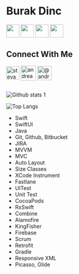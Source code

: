 
<p align="left"> 

<h1 align="left">
Burak Dinc
</h1>

<p align="left"> 
<img src="https://icons.iconarchive.com/icons/martz90/circle/512/apple-2-icon.png" width="35"> <img src="https://cdn-icons-png.flaticon.com/512/518/518705.png" width="35"> <img src="https://cdn-icons-png.flaticon.com/512/5968/5968371.png" width="35"> <img src="https://cdn-icons-png.flaticon.com/512/226/226777.png" width="35">
</p>


</p>


<p align="left">

<h2 align="left">
Connect With Me
</h2>

<p align="left"

<a href="https://www.linkedin.com/in/brkdnc" target="blank"><img align="center" src="https://www.martek.com.tr/images/icons/linkedin.png" alt="stevanato-andrea" height="35" width="35" /></a> <a href="https://twitter.com/brkdnc1" target="blank"><img align="center" src="https://pnggrid.com/wp-content/uploads/2021/07/Twitter-Logo-Square.png" alt="andrea_steva" height="40" width="40" /></a> <a href="https://www.instagram.com/brkdnc.1" target="blank"><img align="center" src="https://upload.wikimedia.org/wikipedia/commons/thumb/a/a5/Instagram_icon.png/2048px-Instagram_icon.png" alt="@andr3a88" height="38" width="38" /></a>

</p>

</p>

<h2 align="left">
 
</h2>

![Github stats 1](https://github-readme-stats.vercel.app/api?username=BurakDinc1&show_icons=true&theme=radical)

![Top Langs](https://github-readme-stats.vercel.app/api/top-langs/?username=BurakDinc1&langs_count=4)

* Swift
* SwiftUI
* Java
* Git, Github, Bitbucket
* JIRA
* MVVM
* MVC
* Auto Layout
* Size Classes
* XCode Instrument
* Fastlane
* UITest
* Unit Test
* CocoaPods
* RxSwift
* Combine
* Alamofire
* KingFisher
* Firebase
* Scrum
* Retrofit
* Gradle
* Responsive XML
* Picasso, Glide
